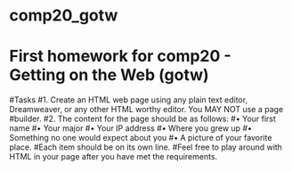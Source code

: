 # comp20_gotw
# First homework for comp20 - Getting on the Web (gotw)
#Tasks
#1.	Create an HTML web page using any plain text editor, Dreamweaver, or any other HTML worthy editor.  You MAY NOT use a page #builder. 
#2.	The content for the page should be as follows:
#•	Your first name
#•	Your major
#•	Your IP address
#•	Where you grew up
#•	Something no one would expect about you
#•	A picture of your favorite place.
#Each item should be on its own line.
#Feel free to play around with HTML in your page after you have met the requirements.
